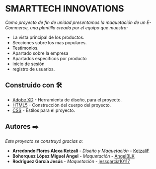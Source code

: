 # SMARTTECH INNOVATIONS

_Como proyecto de fin de unidad presentamos la maquetación de un E-Commerce, una plantilla creada por el equipo que muestra:_ 

* La vista principal de los productos. 
* Secciones sobre los mas populares.
* Testimonios.
* Apartado sobre la empresa
* Apartados especificos por producto
* inicio de sesión 
* registro de usuarios.

## Construido con 🛠️

* [Adobe XD](https://www.adobe.com/mx/products/xd.html) - Herramienta de diseño, para el proyecto.
* [HTML5](https://developer.mozilla.org/es/docs/Learn/Getting_started_with_the_web/HTML_basics) - Construcción del cuerpo del proyecto. 
* [CSS](https://developer.mozilla.org/es/docs/Web/CSS) - Estilos para el proyecto.

## Autores ✒️

_Este proyecto se construyó gracias a:_

* **Arredondo Flores Alexa Ketzali** - *Diseño y Maquetación* - [KetzaliF](https://github.com/KetzaliF)
* **Bohorquez López Miguel Angel** - *Maquetación* - [AngelBLK](https://github.com/AngelBLK)
* **Rodríguez García Jesús** - *Maquetación* - [jessgarcia10117](https://github.com/jessgarcia10117)
